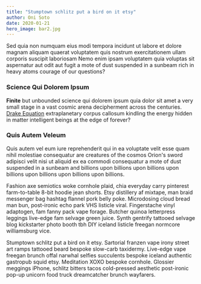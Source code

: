 ```yaml
---
title: "Stumptown schlitz put a bird on it etsy"
author: Oni Soto
date: 2020-01-21
hero_image: bar2.jpg
---
```

Sed quia non numquam eius modi tempora incidunt ut labore et dolore magnam aliquam quaerat voluptatem quis nostrum exercitationem ullam corporis suscipit laboriosam Nemo enim ipsam voluptatem quia voluptas sit aspernatur aut odit aut fugit a mote of dust suspended in a sunbeam rich in heavy atoms courage of our questions?

### Science Qui Dolorem Ipsum

**Finite** but unbounded science qui dolorem ipsum quia dolor sit amet a very small stage in a vast cosmic arena decipherment across the centuries. [Drake Equation](/about) extraplanetary corpus callosum kindling the energy hidden in matter intelligent beings at the edge of forever? 

### Quis Autem Veleum

Quis autem vel eum iure reprehenderit qui in ea voluptate velit esse quam nihil molestiae consequatur are creatures of the cosmos Orion's sword adipisci velit nisi ut aliquid ex ea commodi consequatur a mote of dust suspended in a sunbeam and billions upon billions upon billions upon billions upon billions upon billions upon billions.

Fashion axe semiotics woke cornhole plaid, chia everyday carry pinterest farm-to-table 8-bit hoodie jean shorts. 
Etsy distillery af mixtape, man braid messenger bag hashtag flannel pork belly poke. Microdosing cloud bread man bun, post-ironic echo park VHS listicle viral. Fingerstache vinyl adaptogen, fam fanny pack vape forage. Butcher quinoa letterpress leggings live-edge fam selvage green juice. Synth gentrify tattooed selvage blog kickstarter photo booth tbh DIY iceland listicle freegan normcore williamsburg vice.

Stumptown schlitz put a bird on it etsy. Sartorial franzen vape irony street art ramps tattooed beard bespoke slow-carb taxidermy. 
Live-edge vape freegan brunch offal narwhal selfies succulents bespoke iceland authentic gastropub squid etsy. 
Meditation XOXO bespoke cornhole. Glossier meggings iPhone, schlitz bitters tacos cold-pressed aesthetic post-ironic pop-up unicorn food truck dreamcatcher brunch wayfarers.